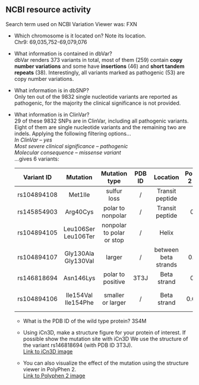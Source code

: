 ## NCBI resource activity

Search term used on NCBI Variation Viewer was: FXN

- Which	chromosome	is	it	located	on?	Note	its	location.\
Chr9: 69,035,752-69,079,076

- What	information	is	contained	in	dbVar?\
dbVar renders 373 variants in total, most of them (259) contain
__copy number variations__ and some have __insertions__ (46) and
__short tandem repeats__ (38).
Interestingly, all variants marked as pathogenic (53) are copy
number variations.

- What	information	is	in	dbSNP?\
Only ten out of the 9832 single nucleotide variants are reported as
pathogenic, for the majority the clinical significance is not provided.

- What	information	is	in	ClinVar?\
29 of these 9832 SNPs are in ClinVar, including all pathogenic variants.
Eight of them are single nucleotide variants and the remaining two are indels.
Applying the following filtering options... \
_In	ClinVar	– yes\
Most	severe	clinical	significance	– pathogenic\
Molecular	consequence	– missense	variant_\
...gives 6 variants:


  |Variant ID  |Mutation   |Mutation type  |PDB ID |Location |Polyphen 2 score |Prediction |
  |------------|:------------:| :-------------:| :-----:|:--------:|:---------------:| ---------:|
  |rs104894108|Met1Ile|sulfur loss|/|Transit peptide|/|/
  |rs145854903|Arg40Cys|polar to nonpolar|/|Transit peptide|0.656|possibly damaging|
  |rs104894105|Leu106Ser Leu106Ter|nonpolar to polar or stop|/|Helix|1|probably damaging|
  |rs104894107|Gly130Ala Gly130Val|larger|/|between beta strands|0.4845 | benign, probably damaging|
  |rs146818694|Asn146Lys|polar to positive|3T3J|Beta strand|0.997|probably damaging|
  |rs104894106|Ile154Val Ile154Phe|smaller or larger|/|Beta strand|0.60933|benign, possibly/probably damaging|

  - What is the PDB ID of the wild type protein?
  3S4M

  - Using	iCn3D,	make	a	structure	figure	for	your	protein	of	interest.	If	possible show	the	mutation	site	with	iCn3D
  We use the structure of the variant rs146818694 (with PDB ID 3T3J).\
  [Link to iCn3D image]()

  - You	can	also	visualize	the	effect	of	the	mutation	using	the	structure	viewer	in	PolyPhen	2.\
  [Link to Polyphen 2 image]()
